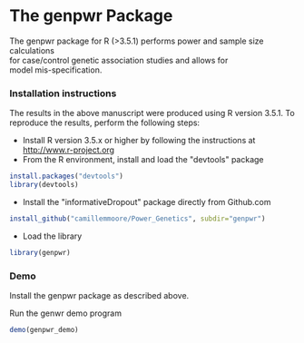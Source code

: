 The genpwr Package
=========================

The genpwr package for R (>3.5.1) performs power and sample size calculations     
    for case/control genetic association studies and allows for   
    model mis-specification.

### Installation instructions

The results in the above manuscript were produced using R version 3.5.1. To reproduce the results,
perform the following steps:

* Install R version 3.5.x or higher by following the instructions at http://www.r-project.org
* From the R environment, install and load the "devtools" package
```R
install.packages("devtools")
library(devtools)
```
* Install the "informativeDropout" package directly from Github.com
```R
install_github("camillemmoore/Power_Genetics", subdir="genpwr")
```
* Load the library
```R
library(genpwr)
```

### Demo

Install the genpwr package as described above.

Run the genwr demo program

```R
demo(genpwr_demo)
```





